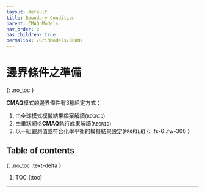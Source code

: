 ```yaml
---
layout: default
title: Boundary Condition
parent: CMAQ Models
nav_order: 2
has_children: true
permalink: /GridModels/BCON/
---
```


# 邊界條件之準備
{: .no_toc }

**CMAQ**模式的邊界條件有3種給定方式：
1. 由全球模式模擬結果檔案解讀(`REGRID`)
1. 由巢狀網格**CMAQ**執行成果解讀(`REGRID`)
1. 以一組觀測值或符合化學平衡的模擬結果設定(`PROFILE`)
{: .fs-6 .fw-300 }

## Table of contents
{: .no_toc .text-delta }

1. TOC
{:toc}

---




